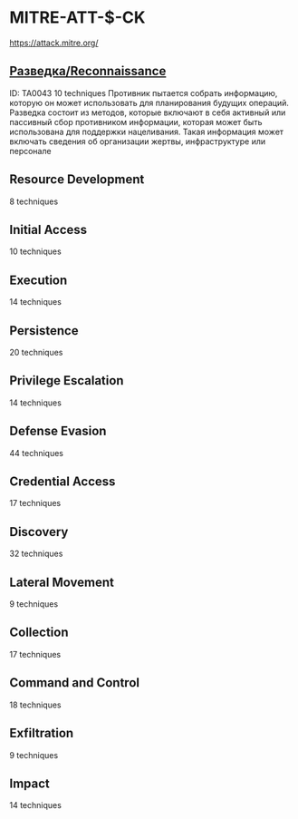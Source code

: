 # MITRE-ATT-$-CK 
<https://attack.mitre.org/>
## [Разведка/Reconnaissance](https://attack.mitre.org/tactics/TA0043/)
ID: TA0043
10 techniques
  Противник пытается собрать информацию, которую он может использовать для планирования будущих операций. Разведка состоит из методов, которые включают в себя активный или пассивный сбор противником информации, которая может быть использована для поддержки нацеливания. Такая информация может включать сведения об организации жертвы, инфраструктуре или персонале

## Resource Development	
8 techniques

## Initial Access	
10 techniques

## Execution
14 techniques

## Persistence
20 techniques

## Privilege Escalation
14 techniques

## Defense Evasion
44 techniques

## Credential Access
17 techniques

## Discovery
32 techniques

## Lateral Movement
9 techniques

## Collection
17 techniques

## Command and Control
18 techniques

## Exfiltration
9 techniques

## Impact
14 techniques


